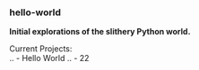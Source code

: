 ### hello-world
**Initial explorations of the slithery Python world.**

Current Projects:	
.. - Hello World
.. - 22

